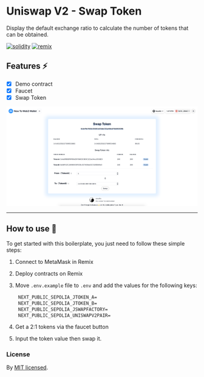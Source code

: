 # Uniswap V2 - Swap Token

Display the default exchange ratio to calculate the number of tokens that can be obtained.

[![solidity]][solidityURL]
[![remix]][remixURL]

## Features ⚡

- [x] Demo contract
- [x] Faucet
- [x] Swap Token

![Uniswap V2 UI](../../public/assets/screenshots/uniswapv2-swap-token.png)

---

## How to use 🤔

To get started with this boilerplate, you just need to follow these simple steps:

1. Connect to MetaMask in Remix


2. Deploy contracts on Remix


3. Move `.env.example` file to `.env` and add the values for the following keys:

   ```
    NEXT_PUBLIC_SEPOLIA_JTOKEN_A=
    NEXT_PUBLIC_SEPOLIA_JTOKEN_B=
    NEXT_PUBLIC_SEPOLIA_JSWAPFACTORY=
    NEXT_PUBLIC_SEPOLIA_UNISWAPV2PAIR=
   ```
4. Get a 2:1 tokens via the faucet button


5. Input the token value then swap it.

### License

By [MIT licensed](../../LICENSE).

[solidity]: https://img.shields.io/badge/Solidity-000000?style=for-the-badge&logo=solidity&logoColor=FFFFFF
[solidityURL]: https://nextjs.org/
[remix]: https://img.shields.io/badge/Remix-007aa6?style=for-the-badge
[remixURL]: https://remix.ethereum.org/
